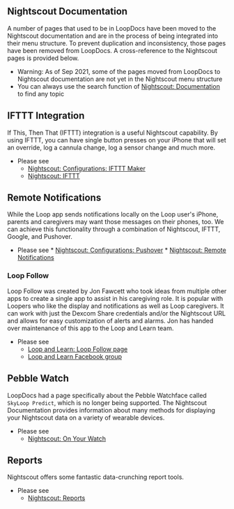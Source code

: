 ## Nightscout Documentation

A number of pages that used to be in LoopDocs have been moved to the Nightscout documentation and are in the process of being integrated into their menu structure. To prevent duplication and inconsistency, those pages have been removed from LoopDocs.  A cross-reference to the Nightscout pages is provided below.

* Warning: As of Sep 2021, some of the pages moved from LoopDocs to Nightscout documentation are not yet in the Nightscout menu structure
* You can always use the search function of [Nightscout: Documentation](https://nightscout.github.io/) to find any topic


## IFTTT Integration

If This, Then That (IFTTT) integration is a useful Nightscout capability. By using IFTTT, you can have single button presses on your iPhone that will set an override, log a cannula change, log a sensor change and much more.

* Please see
    * [Nightscout: Configurations: IFTTT Maker](https://nightscout.github.io/nightscout/setup_variables/#ifttt-maker)
    * [Nightscout: IFTTT](https://nightscout.github.io/nightscout/ifttt/)

## Remote Notifications

While the Loop app sends notifications locally on the Loop user's iPhone, parents and caregivers may want those messages on their phones, too.  We can achieve this functionality through a combination of Nightscout, IFTTT, Google, and Pushover.

* Please see
      * [Nightscout: Configurations: Pushover](https://nightscout.github.io/nightscout/setup_variables/#pushover)
      * [Nightscout: Remote Notifications](https://nightscout.github.io/nightscout/pushover/)

### Loop Follow

Loop Follow was created by Jon Fawcett who took ideas from multiple other apps to create a single app to assist in his caregiving role. It is popular with Loopers who like the display and notifications as well as Loop caregivers. It can work with just the Dexcom Share credentials and/or the Nightscout URL and allows for easy customization of alerts and alarms. Jon has handed over maintenance of this app to the Loop and Learn team.

* Please see
    * [Loop and Learn: Loop Follow page](https://www.loopandlearn.org/loop-follow)
    * [Loop and Learn Facebook group](https://www.facebook.com/groups/loopandlearn)

## Pebble Watch

LoopDocs had a page specifically about the Pebble Watchface called `SkyLoop Predict`, which is no longer being supported. The Nightscout Documentation provides information about many methods for displaying your Nightscout data on a variety of wearable devices.

* Please see
    * [Nightscout: On Your Watch](https://nightscout.github.io/nightscout/wearable/)

## Reports

Nightscout offers some fantastic data-crunching report tools.

* Please see
    * [Nightscout: Reports](https://nightscout.github.io/nightscout/reports/)
